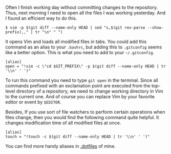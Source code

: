 <!--
title: Open all modified files in&nbsp;editor
layout: post
tags:
  - git
description: How to open all modified files tracked by Git in your favorite editor.
-->

Often I finish working day without committing changes to the repository. Thus, next morning
I need to open all the files I was working yesterday. And I found an efficient way to do this.

```shell
$ vim -p $(git diff --name-only HEAD | sed "s,$(git rev-parse --show-prefix),," | tr "\n" " ")
```

It opens Vim and loads all modified files in tabs. You could add this command as an alias to your `.bashrc`,
but adding this to `.gitconfig` seems like a better option. This is what you need to add to your `~/.gitconfig`.

```shell
[alias]
open = "!vim -c \"cd $GIT_PREFIX\" -p $(git diff --name-only HEAD | tr '\\n' ' ')"
```

To run this command you need to type `git open` in the terminal. Since all commands prefixed with an exclamation
point are executed from the top-level directory of a repository, we need to change working directory in Vim to
the current one. And of course you can replace Vim by your favorite editor or event by `$EDITOR`.

Besides, If you use sort of file watchers to perform certain operations when files change, then
you would find the following command quite helpful. It changes modification time of all modified files at once.

```shell
[alias]
touch = "!touch -c $(git diff --name-only HEAD | tr '\\n' ' ')"
```

You can find more handy aliases in [.dotfiles](https://github.com/eprev/dotfiles/blob/master/gitconfig) of mine.
